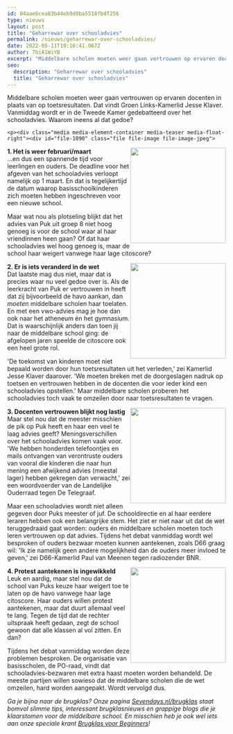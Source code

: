 ```yaml
---
id: 04aae6cea83b44eb9d0ba5518fbdf256
type: nieuws
layout: post
title: "Geharrewar over schooladvies"
permalink: /nieuws/geharrewar-over-schooladvies/
date: 2022-05-11T19:16:41.067Z
author: 7biA1WiYB
excerpt: "Middelbare scholen moeten weer gaan vertrouwen op ervaren docenten in plaats van op toetsresultaten. Dat vindt Groen Links-Kamerlid Jesse Klaver. Vanmiddag wordt er in de Tweede Kamer gedebatteerd over het schooladvies. Waarom ineens al dat gedoe?  "
seo:
  description: "Geharrewar over schooladvies"
  title: "Geharrewar over schooladvies"
---
```

Middelbare scholen moeten weer gaan vertrouwen op ervaren docenten in plaats van op toetsresultaten. Dat vindt Groen Links-Kamerlid Jesse Klaver. Vanmiddag wordt er in de Tweede Kamer gedebatteerd over het schooladvies. Waarom ineens al dat gedoe?  

    <p><div class="media media-element-container media-teaser media-float-right"><div id="file-1090" class="file file-image file-image-jpeg">

        
  
  <div class="content">
    <a href="/files/06jpg-3"><img height="220" width="220" style="float: right;" class="media-element file-teaser" src="https://7dagen.netlify.app/sites/default/files/styles/medium/public/06_3.jpg?itok=bDXDO83U" alt=""></a>  </div>

  
</div>
</div><strong>1. Het is weer februari/maart</strong><br>...en dus een spannende tijd voor leerlingen en ouders. De deadline voor het afgeven van het schooladvies verloopt namelijk op 1 maart. En dat is tegelijkertijd de datum waarop basisschoolkinderen zich moeten hebben ingeschreven voor een nieuwe school. 
<p>Maar wat nou als plotseling blijkt dat het advies van Puk uit groep 8 niet hoog genoeg is voor de school waar al haar vriendinnen heen gaan? Of dat haar schooladvies wel hoog genoeg is, maar de school haar weigert vanwege haar lage citoscore?</p>
<p><div class="media media-element-container media-teaser media-float-right"><div id="file-1092" class="file file-image file-image-jpeg">

        
  
  <div class="content">
    <a href="/files/07jpg-3"><img height="220" width="220" style="float: right;" class="media-element file-teaser" src="https://7dagen.netlify.app/sites/default/files/styles/medium/public/07_3.jpg?itok=eH7-oeKt" alt=""></a>  </div>

  
</div>
</div><strong>2. Er is iets veranderd in de wet</strong><br>Dat laatste mag dus niet, maar dat is precies waar nu veel gedoe over is. Als de leerkracht van Puk er vertrouwen in heeft dat zij bijvoorbeeld de havo aankan, dan <em>moeten</em> middelbare scholen haar toelaten. En met een vwo-advies mag je hoe dan ook naar het atheneum én het gymnasium. Dat is waarschijnlijk anders dan toen jij naar de middelbare school ging: de afgelopen jaren speelde de citoscore ook een heel grote rol.
<p>'De toekomst van kinderen moet niet bepaald worden door hun toetsresultaten uit het verleden,' zei Kamerlid Jesse Klaver daarover. 'We moeten breken met de doorgeslagen nadruk op toetsen en vertrouwen hebben in de docenten die voor ieder kind een schooladvies opstellen.' Maar middelbare scholen proberen het schooladvies toch vaak te omzeilen door naar toetsresultaten te vragen.</p>
<p><div class="media media-element-container media-teaser media-float-right"><div id="file-1094" class="file file-image file-image-jpeg">

        
  
  <div class="content">
    <a href="/files/08jpg-4"><img height="220" width="220" style="float: right;" class="media-element file-teaser" src="https://7dagen.netlify.app/sites/default/files/styles/medium/public/08_4.jpg?itok=L9-yNIcd" alt=""></a>  </div>

  
</div>
</div><strong>3. Docenten vertrouwen blijkt nog lastig</strong><br>Maar stel nou dat de meester misschien de pik op Puk heeft en haar een veel te laag advies geeft? Meningsverschillen over het schooladvies komen vaak voor. 'We hebben honderden telefoontjes en mails ontvangen van verontruste ouders van vooral die kinderen die naar hun mening een afwijkend advies (meestal lager) hebben gekregen dan verwacht,' zei een woordvoerder van de Landelijke Ouderraad tegen De Telegraaf. 
<p>Maar een schooladvies wordt niet alleen gegeven door Puks meester of juf. De schooldirectie en al haar eerdere leraren hebben ook een belangrijke stem. Het ziet er niet naar uit dat de wet teruggedraaid gaat worden: ouders én middelbare scholen moeten toch leren vertrouwen op dat advies. Tijdens het debat vanmiddag wordt wel besproken of ouders bezwaar moeten kunnen aantekenen, zoals D66 graag wil: 'Ik zie namelijk geen andere mogelijkheid dan de ouders meer invloed te geven,' zei D66-Kamerlid Paul van Meenen tegen radiozender BNR. </p>
<p><div class="media media-element-container media-teaser media-float-right"><div id="file-1095" class="file file-image file-image-jpeg">

        
  
  <div class="content">
    <a href="/files/09jpg-3"><img height="220" width="220" style="float: right;" class="media-element file-teaser" src="https://7dagen.netlify.app/sites/default/files/styles/medium/public/09_3.jpg?itok=pOfH2QDg" alt=""></a>  </div>

  
</div>
</div><strong>4. Protest aantekenen is ingewikkeld</strong><br>Leuk en aardig, maar stel nou dat de school van Puks keuze haar weigert toe te laten op de havo vanwege haar lage citoscore. Haar ouders willen protest aantekenen, maar dat duurt allemaal veel te lang. Tegen de tijd dat de rechter uitspraak heeft gedaan, zegt de school gewoon dat alle klassen al vol zitten. En dan? 
<p>Tijdens het debat vanmiddag worden deze problemen besproken. De organisatie van basisscholen, de PO-raad, vindt dat schooladvies-bezwaren met extra haast moeten worden behandeld. De meeste partijen willen sowieso dat de middelbare scholen die de wet omzeilen, hard worden aangepakt. Wordt vervolgd dus. </p>
<p><em>Ga je bijna naar de brugklas? Onze pagina <a href="https://7dagen.netlify.app/brugklas">Sevendays.nl/brugklas</a> staat bomvol slimme tips, interessant brugklasnieuws en grappige blogs die je klaarstomen voor de middelbare school. En misschien heb je ook wel iets aan onze speciale krant <a href="https://abonneren.sevendays.nl/abonneren/abonnementen/actiesmetderden/brugklasvoorbeginners">Brugklas voor Beginners</a>! </em></p>  
